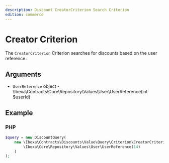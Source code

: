 ```yaml
---
description: Discount CreatorCriterion Search Criterion
edition: commerce
---
```


# Creator Criterion

The `CreatorCriterion` Criterion searches for discounts based on the user reference.

## Arguments

- `UserReference` object - \Ibexa\Contracts\Core\Repository\Values\User\UserReference(int $userId)

## Example

### PHP

``` php
$query = new DiscountQuery(
    new \Ibexa\Contracts\Discounts\Value\Query\Criterion\CreatorCriterion(
        \Ibexa\Core\Repository\Values\User\UserReference(14)
    )
);
```

